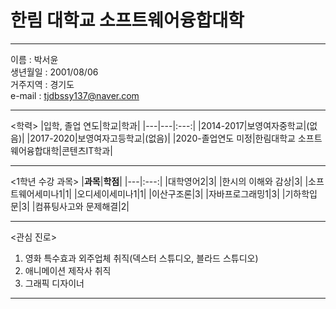 # 한림 대학교 소프트웨어융합대학
---

이름 : 박서윤   
생년월일 : 2001/08/06  
거주지역 : 경기도   
e-mail : tjdbssy137@naver.com

---

<학력>
|입학, 졸업 연도|학교|학과|
|---|---|:---:|
|2014-2017|보영여자중학교|(없음)|
|2017-2020|보영여자고등학교|(없음)|
|2020-졸업연도 미정|한림대학교 소프트웨어융합대학|콘텐츠IT학과|

---

<1학년 수강 과목>
|**과목**|**학점**|
|---|:---:|
|대학영어2|3|
|한시의 이해와 감상|3|
|소프트웨어세미나1|1|
|오디세이세미나1|1|
|이산구조론|3|
|자바프로그래밍1|3|
|기하학입문|3|
|컴퓨팅사고와 문제해결|2|

---

<관심 진로> 
1. 영화 특수효과 외주업체 취직(덱스터 스튜디오, 블라드 스튜디오)
2. 애니메이션 제작사 취직
3. 그래픽 디자이너

---

